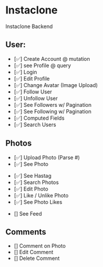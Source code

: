 # Instaclone

Instaclone Backend

## User:

- [✅] Create Account @ mutation
- [✅] see Profile @ query
- [✅] Login
- [✅] Edit Profile
- [✅] Change Avatar (Image Upload)
- [✅] Follow User
- [✅] Unfollow User
- [✅] See Followers w/ Pagination
- [✅] See Following w/ Pagination
- [✅] Computed Fields
- [✅] Search Users

## Photos

- [✅] Upload Photo (Parse #)
- [✅] See Photo
<!-- #food / 2,050,459 posts / photos 이런 기능 -->
- [✅] See Hastag
- [✅] Search Photos
- [✅] Edit Photo
- [✅] Like / Unlike Photo
- [✅] See Photo Likes
<!-- 내가 팔로우 하는 유저들의 사진을 모아보는 것- pagination: cursor pagination과 offset pagination 마음대로 -->
- [] See Feed

## Comments

- [] Comment on Photo
- [] Edit Comment
- [] Delete Comment
